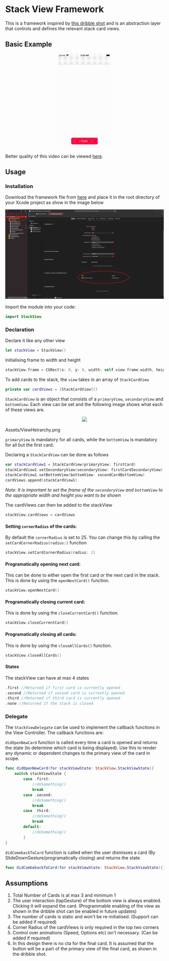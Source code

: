 # Stack View Framework

This is a framework inspired by [this dribble shot](https://dribbble.com/shots/5721735-InVision-Studio-Spaced-App) and is an abstraction layer that controls and defines the relevant stack card views. 

## Basic Example

<p align="center">
  <img height="300" src="Assets/screenGrab.gif">
</p>

Better quality of this video can be viewed [here](Assets/screenGrab.mov).

## Usage

### Installation 
Download the framework file from [here](Assets/StackView.framework) and place it in the root directory of your Xcode project as show in the image below

![frameworkDirectory](Assets/frameworkDirectory.png)

Import the module into your code:
```Swift
import StackView
```

### Declaration

Declare it like any other view
```Swift
let stackView = StackView()
```
Initialising frame to width and height
```Swift
stackView.frame = CGRect(x: 0, y: 0, width: self.view.frame.width, height: self.view.frame.height)
```
To add cards to the stack, the ```view``` takes in an array of ```StackCardView```

```Swift
private var cardViews = [StackCardView]()
```

```StackCardView``` is an object that consists of a ```primaryView```, ```secondaryView``` and ```bottomView```. Each view can be set and the following image shows what each of these views are. 

<p align="center">
  <img height="500" src="Assets/ViewHeirarchy.png">
</p>Assets/ViewHeirarchy.png

```primaryView``` is mandatory for all cards, while the ```bottomView``` is mandatory for all but the first card. 

Declaring a ```StackCardView``` can be done as follows
```Swift
var stackCardView1 = StackCardView(primaryView: firstCard)
stackCardView1.setSecondaryView(secondaryView: firstCardSecondaryView)
stackCardView1.setBottomView(bottomView: secondCardBottomView)
cardViews.append(stackCardView1)
```

*Note: It is important to set the frame of the ```secondaryView``` and ```bottomView``` to the appropriate width and height you want to be shown*

The cardViews can then be added to the stackView
```Swift
stackView.cardViews = cardViews
```
#### Setting ```cornerRadius``` of the cards: 
By default the ```cornerRadius``` is set to 25. You can change this by calling the ```setCardCornerRadius(radius:)``` function
```Swift
stackView.setCardCornerRadius(radius: 2)
```

#### Programatically opening next card:
This can be done to either open the first card or the next card in the stack. This is done by using the ```openNextCard()``` function.
```Swift
stackView.openNextCard()
```

#### Programatically closing current card:
This is done by using the ```closeCurrentCard()``` function.
```Swift
stackView.closeCurrentCard()
```

#### Programatically closing all cards:
This is done by using the ```closeAllCards()``` function.
```Swift
stackView.closeAllCards()
```

#### States
The stackView can have at max 4 states
```Swift
.first //Returned if first card is currently opened
.second //Returned if second card is currently opened
.third //Returned if third card is currently opened
.none //Returned if the stack is closed
```

### Delegate
The ```StackViewDelegate``` can be used to implement the callback functions in the View Controller. The callback functions are:

```didOpenNewCard``` function is called every time a card is opened and returns the state (to determine which card is being displayed). Use this to render any dynamic or dependent changes to the primary view of the card in scope. 

```Swift
func didOpenNewCard(for stackViewState: StackView.StackViewState){
    switch stackViewState {
        case .first:
            //doSomething()
            break
        case .second:
            //doSomething()
            break
        case .third:
            //doSomething()
            break
        default:
            //doSomething()
        }
}
```

```didComebackToCard``` function is called when the user dismisses a card (By SlideDownGesture/programatically closing) and returns the  state.

```Swift
func didCombebackToCard(for stackViewState: StackView.StackViewState){}
```

## Assumptions

1. Total Number of Cards is at max 3 and minimum 1
1. The user interaction (tapGesture) of the bottom view is always enabled. Clicking it will expand the card. (Programmable enabling of the view as shown in the dribble shot can be enabled in future updates)
1. The number of cards is static and won't be re-initialised. (Support can be added if required)
1. Corner Radius of the cardViews is only required in the top two corners
1. Control over animations (Speed, Options etc) isn't necessary. (Can be added if required)
1. In this design there is no cta for the final card. It is assumed that the button will be a part of the primary view of the final card, as shown in the dribble shot.



